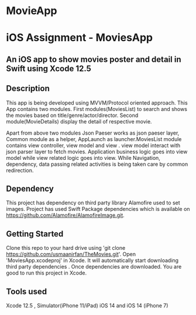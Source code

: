 # MovieApp
# iOS  Assignment - MoviesApp
## An iOS app to show movies poster and detail  in Swift using Xcode 12.5

## Description
This app is being developed using MVVM/Protocol oriented approach. This App contains two modules. First modules(MoviesList) to search and shows the movies based on title/genre/actor/director. Second module(MovieDetails) display the detail of respective movie.

Apart from above two modules Json Paeser works as json paeser layer, Common module as a helper, AppLaunch as launcher.MoviesList module contains view controller, view model and view . view model  interact with json parser layer to fetch  movies. Application business logic goes into view model while view related logic goes into view. While Navigation, dependency, data passing related activities is being  taken care by common redirection.

## Dependency
This project has dependency on third party library  Alamofire used to set images. Project has used Swift Package dependencies which is available on https://github.com/Alamofire/AlamofireImage.git.


## Getting Started
Clone this repo to your hard drive using 'git clone https://github.com/usmaanirfan/TheMovies.git'. Open 'MoviesApp.xcodeproj' in Xcode. It will automatically start  downloading third party dependencies . Once dependencies are downloaded. You are good to run this project in Xcode.


## Tools used
Xcode 12.5 , Simulator(iPhone 11/iPad) iOS 14 and iOS 14 (iPhone 7)
